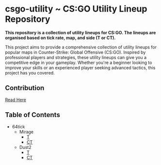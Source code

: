 # csgo-utility ~ CS:GO Utility Lineup Repository

**This repository is a collection of utility lineups for CS:GO. The lineups are organised based on tick rate, map, and side (T or CT).**

This project aims to provide a comprehensive collection of utility lineups for popular maps in Counter-Strike: Global Offensive (CS:GO). Inspired by professional players and strategies, these utility lineups can give you a competitive edge in your gameplay. Whether you're a beginner looking to improve your skills or an experienced player seeking advanced tactics, this project has you covered.

## Contribution
[Read Here](CONTRIBUTING.md)

## Table of Contents

- 64tick
  - Mirage
    - [T](64tick/mirage/t/README.md)
    - [CT](64tick/mirage/ct/README.md)
  - Dust2
    - [T](64tick/dust2/t/README.md)
    - [CT](64tick/dust2/ct/README.md)
